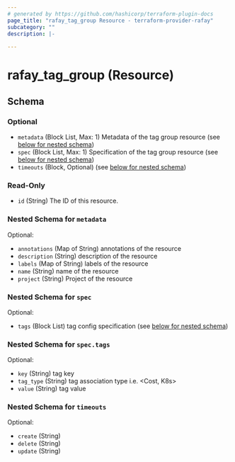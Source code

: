 ```yaml
---
# generated by https://github.com/hashicorp/terraform-plugin-docs
page_title: "rafay_tag_group Resource - terraform-provider-rafay"
subcategory: ""
description: |-
  
---
```


# rafay_tag_group (Resource)





<!-- schema generated by tfplugindocs -->
## Schema

### Optional

- `metadata` (Block List, Max: 1) Metadata of the tag group resource (see [below for nested schema](#nestedblock--metadata))
- `spec` (Block List, Max: 1) Specification of the tag group resource (see [below for nested schema](#nestedblock--spec))
- `timeouts` (Block, Optional) (see [below for nested schema](#nestedblock--timeouts))

### Read-Only

- `id` (String) The ID of this resource.

<a id="nestedblock--metadata"></a>
### Nested Schema for `metadata`

Optional:

- `annotations` (Map of String) annotations of the resource
- `description` (String) description of the resource
- `labels` (Map of String) labels of the resource
- `name` (String) name of the resource
- `project` (String) Project of the resource


<a id="nestedblock--spec"></a>
### Nested Schema for `spec`

Optional:

- `tags` (Block List) tag config specification (see [below for nested schema](#nestedblock--spec--tags))

<a id="nestedblock--spec--tags"></a>
### Nested Schema for `spec.tags`

Optional:

- `key` (String) tag key
- `tag_type` (String) tag association type i.e. <Cost, K8s>
- `value` (String) tag value



<a id="nestedblock--timeouts"></a>
### Nested Schema for `timeouts`

Optional:

- `create` (String)
- `delete` (String)
- `update` (String)


